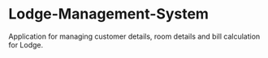 # Lodge-Management-System
Application for managing customer details, room details and bill calculation for Lodge.
